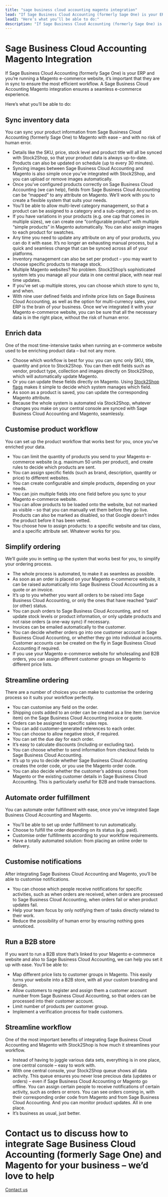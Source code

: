 ```yaml
---
title: "sage business cloud accounting magento integration"
lead: "If Sage Business Cloud Accounting (formerly Sage One) is your ERP and you’re running a Magento e-commerce website, it’s important that they are in sync to ensure the most efficient workflow. A Sage Business Cloud Accounting Magento integration ensures a seamless e-commerce experience."
lead2: "Here’s what you’ll be able to do:"
description: "If Sage Business Cloud Accounting (formerly Sage One) is your ERP and you’re running a Magento e-commerce website, it’s important that they are in sync to ensure the most efficient workflow. A Sage Business Cloud Accounting Magento Integration ensures a seamless e-commerce experience."
---
```


Sage Business Cloud Accounting Magento Integration
==================================================

If Sage Business Cloud Accounting (formerly Sage One) is your ERP and you’re running a Magento e-commerce website, it’s important that they are in sync to ensure the most efficient workflow. A Sage Business Cloud Accounting Magento integration ensures a seamless e-commerce experience.  
  
Here’s what you’ll be able to do:

Sync inventory data
-------------------

You can sync your product information from Sage Business Cloud Accounting (formerly Sage One) to Magento with ease – and with no risk of human error.

*   Details like the SKU, price, stock level and product title will all be synced with Stock2Shop, so that your product data is always up-to-date. Products can also be updated on schedule (up to every 30 minutes).
*   Syncing images between Sage Business Cloud Accounting and Magento is also simple once you’ve integrated with Stock2Shop, and you can upload or remove images automatically.
*   Once you’ve configured products correctly on Sage Business Cloud Accounting (we can help), fields from Sage Business Cloud Accounting can be “mapped” to any attribute on Magento. We’ll work with you to create a flexible system that suits your needs.
*   You’ll be able to allow multi-level category management, so that a product can be assigned to a category and a sub-category, and so on.
*   If you have variations in your products (e.g. one cap that comes in multiple sizes), we can create one “configurable product” with multiple “simple products” in Magento automatically. You can also assign images to each product for swatches.
*   Any time you need to update any attribute on any of your products, you can do it with ease. It’s no longer an exhausting manual process, but a quick and seamless change that can be synced across all of your platforms.
*   Inventory management can also be set per product – you may want to choose specific products to manage stock.
*   Multiple Magento websites? No problem. Stock2Shop’s sophisticated system lets you manage all your data in one central place, with near real time updates.
*   If you’ve set up multiple stores, you can choose which store to sync to, and when.
*   With nine user defined fields and infinite price lists on Sage Business Cloud Accounting, as well as the option for multi-currency sales, your ERP is the brain of your business. Once we’ve integrated it with your Magento e-commerce website, you can be sure that all the necessary data is in the right place, without the risk of human error.

Enrich data
-----------

One of the most time-intensive tasks when running an e-commerce website used to be enriching product data – but not any more.

*   Choose which workflow is best for you: you can sync only SKU, title, quantity and price to Stock2Shop. You can then edit fields such as vendor, product type, collection and images directly on Stock2Shop, which will automatically update Magento.
*   Or you can update these fields directly on Magento. Using [Stock2Shop flags](/documentation/key-concepts/flags/ "Stock2Shop flags") makes it simple to decide which system manages which field.
*   As soon as a product is saved, you can update the corresponding Magento attribute.
*   Because the whole system is automated via Stock2Shop, whatever changes you make on your central console are synced with Sage Business Cloud Accounting and Magento, seamlessly.

Customise product workflow
--------------------------

You can set up the product workflow that works best for you, once you’ve enriched your data.

*   You can limit the quantity of products you send to your Magento e-commerce website (e.g. maximum 50 units per product), and create rules to decide which products are sent.
*   You can assign specific fields (such as brand, description, quantity or price) to different websites.
*   You can create configurable and simple products, depending on your needs.
*   You can join multiple fields into one field before you sync to your Magento e-commerce website.
*   You can allow products to be loaded onto the website, but not marked as visible – so that you can manually vet them before they go live. Products can also be marked as disabled, so that Google doesn’t index the product before it has been vetted.
*   You choose how to assign products: to a specific website and tax class, and a specific attribute set. Whatever works for you.

Simplify ordering
-----------------

We’ll guide you in setting up the system that works best for you, to simplify your ordering process.

*   The whole process is automated, to make it as seamless as possible.
*   As soon as an order is placed on your Magento e-commerce website, it can be raised automatically into Sage Business Cloud Accounting as a quote or an invoice.
*   It’s up to you whether you want all orders to be raised into Sage Business Cloud Accounting, or only the ones that have reached “paid” (or other) status.
*   You can push orders to Sage Business Cloud Accounting, and not update stock levels or product information, or only update products and not raise orders (a one-way sync) if necessary.
*   Invoices can be emailed automatically to the customer.
*   You can decide whether orders go into one customer account in Sage Business Cloud Accounting, or whether they go into individual accounts. Customer accounts can be created on the fly in Sage Business Cloud Accounting if required.
*   If you use your Magento e-commerce website for wholesaling and B2B orders, you can assign different customer groups on Magento to different price lists.

Streamline ordering
-------------------

There are a number of choices you can make to customise the ordering process so it suits your workflow perfectly.

*   You can customise any field on the order.
*   Shipping costs added to an order can be created as a line item (service item) on the Sage Business Cloud Accounting invoice or quote.
*   Orders can be assigned to specific sales reps.
*   You can add customer-generated references to each order.
*   You can choose to allow negative stock, if required.
*   You can set the due day for each order.
*   It’s easy to calculate discounts (including or excluding tax).
*   You can choose whether to send information from checkout fields to Sage Business Cloud Accounting.
*   It’s up to you to decide whether Sage Business Cloud Accounting creates the order code, or you use the Magento order code.
*   You can also decide whether the customer’s address comes from Magento or the existing customer details in Sage Business Cloud Accounting. This is particularly useful for B2B and trade transactions.

Automate order fulfillment
--------------------------

You can automate order fulfillment with ease, once you’ve integrated Sage Business Cloud Accounting and Magento.

*   You’ll be able to set up order fulfillment to run automatically.
*   Choose to fulfill the order depending on its status (e.g. paid).
*   Customise order fulfillments according to your workflow requirements.
*   Have a totally automated solution: from placing an online order to delivery.

Customise notifications
-----------------------

After integrating Sage Business Cloud Accounting and Magento, you’ll be able to customise notifications.

*   You can choose which people receive notifications for specific activities, such as when orders are received, when orders are processed to Sage Business Cloud Accounting, when orders fail or when product updates fail.
*   Help your team focus by only notifying them of tasks directly related to their work.
*   Reduce the possibility of human error by ensuring nothing goes unnoticed.

Run a B2B store
---------------

If you want to run a B2B store that’s linked to your Magento e-commerce website and also to Sage Business Cloud Accounting, we can help you set it up with ease. You’ll be able to:

*   Map different price lists to customer groups in Magento. This easily turns your website into a B2B store, with all your custom branding and design.
*   Allow customers to register and assign them a customer account number from Sage Business Cloud Accounting, so that orders can be processed into their customer account.
*   Limit number of products per customer group.
*   Implement a verification process for trade customers.

Streamline workflow
-------------------

One of the most important benefits of integrating Sage Business Cloud Accounting and Magento with Stock2Shop is how much it streamlines your workflow.

*   Instead of having to juggle various data sets, everything is in one place, one central console – easy to work with.
*   With one central console, your Stock2Shop queue shows all data activity. This queue ensures you never lose precious data (updates or orders) – even if Sage Business Cloud Accounting or Magento go offline. You can assign certain people to receive notifications of certain activity, such as orders or errors. You can see orders coming in, with their corresponding order code from Magento and from Sage Business Cloud Accounting. And you can monitor product updates. All in one place.
*   It’s business as usual, just better.

Contact us to discuss how to integrate Sage Business Cloud Accounting (formerly Sage One) and Magento for your business – we’d love to help
===========================================================================================================================================

[Contact us](/contact-us "Contact Stock2Shop")